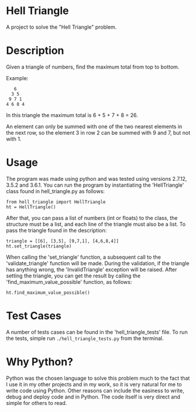 # Hell Triangle
A project to solve the "Hell Triangle" problem.


# Description
Given a triangle of numbers, find the maximum total from top to bottom.

Example:

       6
      3 5
     9 7 1
    4 6 8 4


In this triangle the maximum total is 6 + 5 + 7 + 8 = 26.

An element can only be summed with one of the two nearest elements in the next row, so the element 3 in row 2 can be summed with 9 and 7, but not with 1.


# Usage
The program was made using python and was tested using versions 2.7.12, 3.5.2 and 3.6.1.
You can run the program by instantiating the 'HellTriangle' class found in hell_triangle.py as follows:

    from hell_triangle import HellTriangle
    ht = HellTriangle()

After that, you can pass a list of numbers (int or floats) to the class, the structure must be a list, and each line of the triangle must also be a list.
To pass the triangle found in the description:

    triangle = [[6], [3,5], [9,7,1], [4,6,8,4]]
    ht.set_triangle(triangle)

When calling the 'set_triangle' function, a subsequent call to the 'validate_triangle' function will be made.
During the validation, if the triangle has anything wrong, the 'InvalidTriangle' exception will be raised.
After setting the triangle, you can get the result by calling the 'find_maximum_value_possible' function, as follows:

    ht.find_maximum_value_possible()


# Test Cases
A number of tests cases can be found in the 'hell_triangle_tests' file.
To run the tests, simple run `./hell_triangle_tests.py` from the terminal.


# Why Python?
Python was the chosen language to solve this problem much to the fact that I use it in my other projects and in my work, so it is very natural for me to write code using Python.
Other reasons can include the easiness to write, debug and deploy code and in Python. The code itself is very direct and simple for others to read.
